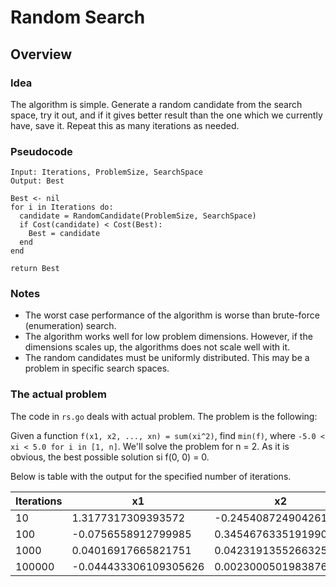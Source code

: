 # Random Search

## Overview

### Idea
The algorithm is simple. Generate a random candidate from the search space, try it out, and if it gives better result than the one which we currently have, save it. Repeat this as many iterations as needed.

### Pseudocode

```
Input: Iterations, ProblemSize, SearchSpace
Output: Best

Best <- nil
for i in Iterations do:
  candidate = RandomCandidate(ProblemSize, SearchSpace)
  if Cost(candidate) < Cost(Best):
    Best = candidate
  end
end

return Best

```

### Notes

* The worst case performance of the algorithm is worse than brute-force (enumeration) search.
* The algorithm works well for low problem dimensions. However, if the dimensions scales up, the algorithms does not scale well with it.
* The random candidates must be uniformly distributed. This may be a problem in specific search spaces.

### The actual problem

The code in `rs.go` deals with actual problem. The problem is the following:

Given a function `f(x1, x2, ..., xn) = sum(xi^2)`, find `min(f)`, where `-5.0 < xi < 5.0 for i in [1, n]`.
We'll solve the problem for n = 2. As it is obvious, the best possible solution si f(0, 0) = 0.

Below is table with the output for the specified number of iterations.

| Iterations | x1                    | x2                     | f(x1, x2)             |
| ---------- | --------------------- | ---------------------- | --------------------- |
| 10         |  1.3177317309393572   | -0.24540872490426135   | 1.79664235698357      |
| 100        | -0.0756558912799985   |  0.34546763351919907   | 0.1250716996947266    |
| 1000       |  0.04016917665821751  |  0.04231913552663258   | 0.0034044719851205824 |
| 100000     | -0.044433306109305626 |  0.0023000501983876376 | 0.0019796089227183595 |